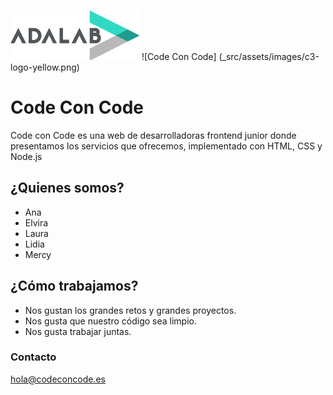 ![Adalab](_src/assets/images/logo-adalab-80px.png)                ![Code Con Code] (_src/assets/images/c3-logo-yellow.png)

# Code Con Code

Code con Code es una web de desarrolladoras frontend junior donde presentamos los servicios que ofrecemos, implementado con HTML, CSS y Node.js

## ¿Quienes somos?

* Ana
* Elvira
* Laura
* Lidia
* Mercy

## ¿Cómo trabajamos?

- Nos gustan los grandes retos y grandes proyectos.
- Nos gusta que nuestro código sea limpio.
- Nos gusta trabajar juntas.

### Contacto
hola@codeconcode.es

